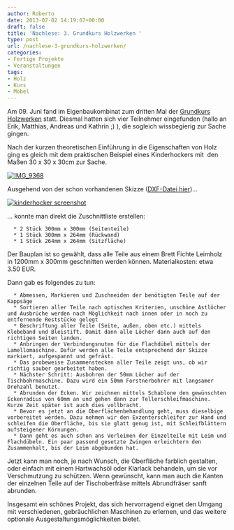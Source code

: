 ```yaml
---
author: Roberto
date: 2013-07-02 14:19:07+00:00
draft: false
title: 'Nachlese: 3. Grundkurs Holzwerken '
type: post
url: /nachlese-3-grundkurs-holzwerken/
categories:
- Fertige Projekte
- Veranstaltungen
tags:
- Holz
- Kurs
- Möbel
---
```


Am 09. Juni fand im Eigenbaukombinat zum dritten Mal der [Grundkurs Holzwerken](/grundkurs-holzwerken/) statt. Diesmal hatten sich vier Teilnehmer eingefunden (hallo an Erik, Matthias, Andreas und Kathrin ;) ), die sogleich wissbegierig zur Sache gingen.

Nach der kurzen theoretischen Einführung in die Eigenschaften von Holz ging es gleich mit dem praktischen Beispiel eines Kinderhockers mit  den Maßen 30 x 30 x 30cm zur Sache.<!-- more -->

[![IMG_9368](/wp-content/uploads/2013/06/IMG_9368-300x300.jpg)
](/wp-content/uploads/2013/06/IMG_9368.jpg)

Ausgehend von der schon vorhandenen Skizze ([DXF-Datei hier](/wp-content/uploads/2013/06/kinderhocker.dxf))...

[![kinderhocker screenshot](/wp-content/uploads/2013/06/kinderhocker-screenshot.png)
](/wp-content/uploads/2013/06/kinderhocker-screenshot.png)

... konnte man direkt die Zuschnittliste erstellen:



	  * 2 Stück 300mm x 300mm (Seitenteile)
	  * 1 Stück 300mm x 264mm (Rückwand)
	  * 1 Stück 264mm x 264mm (Sitzfläche)

Der Bauplan ist so gewählt, dass alle Teile aus einem Brett Fichte Leimholz in 1200mm x 300mm geschnitten werden können. Materialkosten: etwa 3.50 EUR.

Dann gab es folgendes zu tun:

	  * Abmessen, Markieren und Zuschneiden der benötigten Teile auf der Kappsäge
	  * Sortieren aller Teile nach optischen Kriterien, unschöne Astlöcher und Ausbrüche werden nach Möglichkeit nach innen oder in noch zu entfernende Reststücke gelegt
	  * Beschriftung aller Teile (Seite, außen, oben etc.) mittels Klebeband und Bleistift. Damit dann alle Löcher dann auch auf den richtigen Seiten landen.
	  * Anbringen der Verbindungsnuten für die Flachdübel mittels der Lamellomaschine. Dafür werden alle Teile entsprechend der Skizze markiert, aufgespannt und gefräst.
	  * Das probeweise Zusammenstecken aller Teile zeigt uns, ob wir richtig sauber gearbeitet haben.
	  * Nächster Schritt: Ausbohren der 50mm Löcher auf der Tischbohrmaschine. Dazu wird ein 50mm Forstnerbohrer mit langsamer Drehzahl benutzt.
	  * Abrunden der Ecken. Wir zeichnen mittels Schablone den gewünschten Eckenradius von 60mm an und gehen dann zur Tellerschleifmaschine. Kurze Zeit später ist auch dies vollbracht.
	  * Bevor es jetzt an die Oberflächenbehandlung geht, muss dieselbige vorbereitet werden. Dazu nehmen wir den Exzenterschleifer zur Hand und schleifen die Oberfläche, bis sie glatt genug ist, mit Schleifblättern aufsteigener Körnungen.
	  * Dann geht es auch schon ans Verleimen der Einzelteile mit Leim und Flachdübeln. Ein paar passend gesetzte Zwingen erleichtern den Zusammenhalt, bis der Leim abgebunden hat.

Jetzt kann man noch, je nach Wunsch, die Oberfläche farblich gestalten, oder einfach mit einem Hartwachsöl oder Klarlack behandeln, um sie vor Verschmutzung zu schützen. Wenn gewünscht, kann man auch die Kanten der einzelnen Teile auf der Tischoberfräse mittels Abrundfräser sanft abrunden.

Insgesamt ein schönes Projekt, das sich hervorragend eignet den Umgang mit verschiedenen, gebräuchlichen Maschinen zu erlernen, und das weitere optionale Ausgestaltungsmöglichkeiten bietet.
